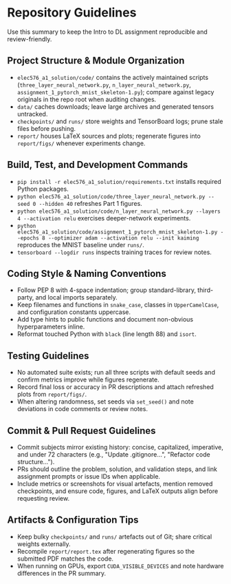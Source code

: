 # Repository Guidelines

Use this summary to keep the Intro to DL assignment reproducible and review-friendly.

## Project Structure & Module Organization
- `elec576_a1_solution/code/` contains the actively maintained scripts (`three_layer_neural_network.py`, `n_layer_neural_network.py`, `assignment_1_pytorch_mnist_skeleton-1.py`); compare against legacy originals in the repo root when auditing changes.
- `data/` caches downloads; leave large archives and generated tensors untracked.
- `checkpoints/` and `runs/` store weights and TensorBoard logs; prune stale files before pushing.
- `report/` houses LaTeX sources and plots; regenerate figures into `report/figs/` whenever experiments change.

## Build, Test, and Development Commands
- `pip install -r elec576_a1_solution/requirements.txt` installs required Python packages.
- `python elec576_a1_solution/code/three_layer_neural_network.py --seed 0 --hidden 40` refreshes Part 1 figures.
- `python elec576_a1_solution/code/n_layer_neural_network.py --layers 4 --activation relu` exercises deeper-network experiments.
- `python elec576_a1_solution/code/assignment_1_pytorch_mnist_skeleton-1.py --epochs 8 --optimizer adam --activation relu --init kaiming` reproduces the MNIST baseline under `runs/`.
- `tensorboard --logdir runs` inspects training traces for review notes.

## Coding Style & Naming Conventions
- Follow PEP 8 with 4-space indentation; group standard-library, third-party, and local imports separately.
- Keep filenames and functions in `snake_case`, classes in `UpperCamelCase`, and configuration constants uppercase.
- Add type hints to public functions and document non-obvious hyperparameters inline.
- Reformat touched Python with `black` (line length 88) and `isort`.

## Testing Guidelines
- No automated suite exists; run all three scripts with default seeds and confirm metrics improve while figures regenerate.
- Record final loss or accuracy in PR descriptions and attach refreshed plots from `report/figs/`.
- When altering randomness, set seeds via `set_seed()` and note deviations in code comments or review notes.

## Commit & Pull Request Guidelines
- Commit subjects mirror existing history: concise, capitalized, imperative, and under 72 characters (e.g., "Update .gitignore…", "Refactor code structure…").
- PRs should outline the problem, solution, and validation steps, and link assignment prompts or issue IDs when applicable.
- Include metrics or screenshots for visual artefacts, mention removed checkpoints, and ensure code, figures, and LaTeX outputs align before requesting review.

## Artifacts & Configuration Tips
- Keep bulky `checkpoints/` and `runs/` artefacts out of Git; share critical weights externally.
- Recompile `report/report.tex` after regenerating figures so the submitted PDF matches the code.
- When running on GPUs, export `CUDA_VISIBLE_DEVICES` and note hardware differences in the PR summary.
